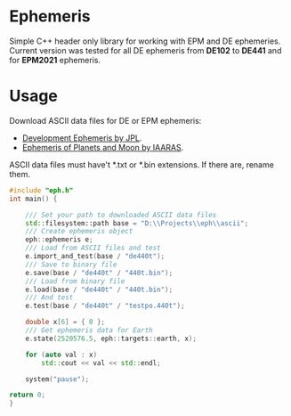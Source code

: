 # Ephemeris
Simple C++ header only library for working with EPM and DE ephemeries. Current version was tested for all DE ephemeris from **DE102** to **DE441** and for **EPM2021** ephemeris.

# Usage
Download ASCII data files for DE or EPM ephemeris:
* [Development Ephemeris by JPL](https://ssd.jpl.nasa.gov/ftp/eph/planets/ascii/ "Jet Propulsion Laboratory (JPL)").
* [Ephemeris of Planets and Moon by IAARAS](https://ftp.iaaras.ru/pub/epm/EPM2021/DE/ "Institute of Applied Astronomy of the Russian Academy of Sciences (IAARAS)").

ASCII data files must have't *.txt or *.bin extensions. If there are, rename them. 

```cpp
#include "eph.h"
int main() {

	/// Set your path to downloaded ASCII data files 
	std::filesystem::path base = "D:\\Projects\\eph\\ascii";	
	/// Create ephemeris object
	eph::ephemeris e;
	/// Load from ASCII files and test
	e.import_and_test(base / "de440t");
	/// Save to binary file
	e.save(base / "de440t" / "440t.bin");
	/// Load from binary file
	e.load(base / "de440t" / "440t.bin");
	/// And test
	e.test(base / "de440t" / "testpo.440t");

	double x[6] = { 0 };
	/// Get ephemeris data for Earth
	e.state(2520576.5, eph::targets::earth, x);

	for (auto val : x)
		std::cout << val << std::endl;

	system("pause");

return 0;
}
```
